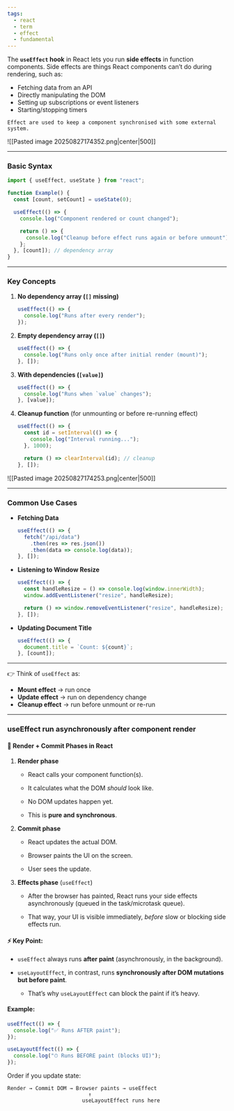 ```yaml
---
tags:
  - react
  - term
  - effect
  - fundamental
---
```


The **`useEffect` hook** in React lets you run **side effects** in function components. Side effects are things React components can’t do during rendering, such as:

- Fetching data from an API
- Directly manipulating the DOM
- Setting up subscriptions or event listeners
- Starting/stopping timers

```ad-note
Effect are used to keep a component synchronised with some external system.
```
![[Pasted image 20250827174352.png|center|500]]

---

### Basic Syntax

```jsx
import { useEffect, useState } from "react";

function Example() {
  const [count, setCount] = useState(0);

  useEffect(() => {
    console.log("Component rendered or count changed");

    return () => {
      console.log("Cleanup before effect runs again or before unmount");
    };
  }, [count]); // dependency array
}
```

---

### Key Concepts

1. **No dependency array (`[]` missing)**
    
    ```jsx
    useEffect(() => {
      console.log("Runs after every render");
    });
    ```
    
2. **Empty dependency array (`[]`)**
    
    ```jsx
    useEffect(() => {
      console.log("Runs only once after initial render (mount)");
    }, []);
    ```
    
3. **With dependencies (`[value]`)**
    
    ```jsx
    useEffect(() => {
      console.log("Runs when `value` changes");
    }, [value]);
    ```
    
4. **Cleanup function** (for unmounting or before re-running effect)
    
    ```jsx
    useEffect(() => {
      const id = setInterval(() => {
        console.log("Interval running...");
      }, 1000);
    
      return () => clearInterval(id); // cleanup
    }, []);
    ```

![[Pasted image 20250827174253.png|center|500]]

---

### Common Use Cases

- **Fetching Data**
    
    ```jsx
    useEffect(() => {
      fetch("/api/data")
        .then(res => res.json())
        .then(data => console.log(data));
    }, []);
    ```
    
- **Listening to Window Resize**
    
    ```jsx
    useEffect(() => {
      const handleResize = () => console.log(window.innerWidth);
      window.addEventListener("resize", handleResize);
    
      return () => window.removeEventListener("resize", handleResize);
    }, []);
    ```
    
- **Updating Document Title**
    
    ```jsx
    useEffect(() => {
      document.title = `Count: ${count}`;
    }, [count]);
    ```
    

---

👉 Think of `useEffect` as:

- **Mount effect** → run once
- **Update effect** → run on dependency change
- **Cleanup effect** → run before unmount or re-run

---

### useEffect run asynchronously after component render

#### 🔄 Render + Commit Phases in React

1. **Render phase**
    
    - React calls your component function(s).
        
    - It calculates what the DOM _should_ look like.
        
    - No DOM updates happen yet.
        
    - This is **pure and synchronous**.
        
2. **Commit phase**
    
    - React updates the actual DOM.
        
    - Browser paints the UI on the screen.
        
    - User sees the update.
        
3. **Effects phase** (`useEffect`)
    
    - After the browser has painted, React runs your side effects asynchronously (queued in the task/microtask queue).
        
    - That way, your UI is visible immediately, _before_ slow or blocking side effects run.
        

#### ⚡ Key Point:

- `useEffect` always runs **after paint** (asynchronously, in the background).
    
- `useLayoutEffect`, in contrast, runs **synchronously after DOM mutations but before paint**.
    
    - That’s why `useLayoutEffect` can block the paint if it’s heavy.
        

#### Example:

```jsx
useEffect(() => {
  console.log("✅ Runs AFTER paint");
});

useLayoutEffect(() => {
  console.log("⏱ Runs BEFORE paint (blocks UI)");
});
```

Order if you update state:

```
Render → Commit DOM → Browser paints → useEffect
                          ↑
                        useLayoutEffect runs here
```
